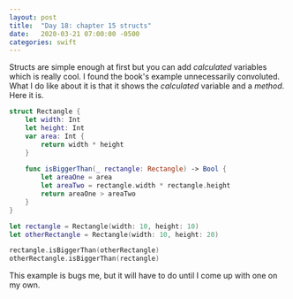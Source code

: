 ```yaml
---
layout: post
title:  "Day 18: chapter 15 structs"
date:   2020-03-21 07:00:00 -0500
categories: swift
---
```


Structs are simple enough at first but you can add _calculated_ variables which is really cool. I found the book's example unnecessarily convoluted. What I do like about it is that it shows the _calculated_ variable and a _method_.  Here it is.

```swift
struct Rectangle {
    let width: Int
    let height: Int
    var area: Int {
        return width * height
    }
    
    func isBiggerThan(_ rectangle: Rectangle) -> Bool {
        let areaOne = area
        let areaTwo = rectangle.width * rectangle.height
        return areaOne > areaTwo
    }
}

let rectangle = Rectangle(width: 10, height: 10)
let otherRectangle = Rectangle(width: 10, height: 20)

rectangle.isBiggerThan(otherRectangle)
otherRectangle.isBiggerThan(rectangle)

```
This example is bugs me, but it will have to do until I come up with one on my own. 


